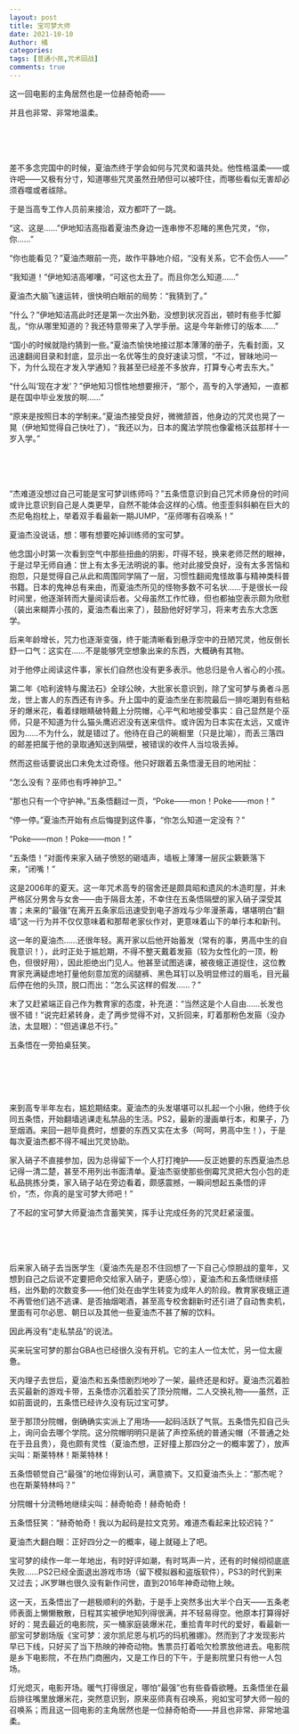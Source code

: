 ```yaml
---
layout: post
title: 宝可梦大师
date: 2021-10-10
Author: 橘
categories: 
tags: [普通小孩,咒术回战]
comments: true
---
```


这一回电影的主角居然也是一位赫奇帕奇——<br>

并且也非常、非常地温柔。

<!-- more -->

<br>

<br>

<br>

 

 

 

 

 

 

 

差不多念完国中的时候，夏油杰终于学会如何与咒灵和谐共处。他性格温柔——或许吧——又极有分寸，知道哪些咒灵虽然丑陋但可以被吓住，而哪些看似无害却必须吞噬或者祓除。

于是当高专工作人员前来接洽，双方都吓了一跳。

“这、这是……”伊地知洁高指着夏油杰身边一连串惨不忍睹的黑色咒灵，“你，你……”

“你也能看见？”夏油杰眼前一亮，故作平静地介绍，“没有关系，它不会伤人——”

“我知道！”伊地知洁高嘟囔，“可这也太丑了。而且你怎么知道……”

夏油杰大脑飞速运转，很快明白眼前的局势：“我猜到了。”

“什么？”伊地知洁高此时还是第一次出外勤，没想到状况百出，顿时有些手忙脚乱，“你从哪里知道的？我还特意带来了入学手册。这是今年新修订的版本……”

“国小的时候就隐约猜到一些。”夏油杰愉快地接过那本薄薄的册子，先看封面，又迅速翻阅目录和封底，显示出一名优等生的良好速读习惯，“不过，冒昧地问一下，为什么现在才发入学通知？我甚至已经差不多放弃，打算专心考去东大。”

“什么叫‘现在才发’？”伊地知习惯性地想要擦汗，“那个，高专的入学通知，一直都是在国中毕业发放的啊……”

“原来是按照日本的学制来。”夏油杰接受良好，微微颔首，他身边的咒灵也晃了一晃（伊地知觉得自己快吐了），“我还以为，日本的魔法学院也像霍格沃兹那样十一岁入学。”

 

<br><br><br>

 

“杰难道没想过自己可能是宝可梦训练师吗？”五条悟意识到自己咒术师身份的时间或许比意识到自己是人类更早，自然不能体会这样的心情。他歪歪斜斜躺在巨大的杰尼龟抱枕上，举着双手看最新一期JUMP，“巫师哪有召唤系！”

夏油杰没说话，想：哪有想要吃掉训练师的宝可梦。

他念国小时第一次看到空气中那些扭曲的阴影，吓得不轻，换来老师茫然的眼神，于是过早无师自通：世上有太多无法明说的事。他对此接受良好，没有太多苦恼和抱怨，只是觉得自己从此和周围同学隔了一层，习惯性翻阅鬼怪故事与精神类科普书籍。日本的鬼神总有来由，而夏油杰所见的怪物多数不可名状……于是很长一段时间里，他逐渐转而大量阅读后者。父母虽然工作忙碌，但也都抽空表示颇为欣慰（装出来糊弄小孩的，夏油杰看出来了），鼓励他好好学习，将来考去东大念医学。

后来年龄增长，咒力也逐渐变强，终于能清晰看到悬浮空中的丑陋咒灵，他反倒长舒一口气：这实在……不是能够凭空想象出来的东西，大概确有其物。

对于他停止阅读这件事，家长们自然也没有更多表示。他总归是令人省心的小孩。

第二年《哈利波特与魔法石》全球公映，大批家长意识到，除了宝可梦与勇者斗恶龙，世上害人的东西还有许多。升上国中的夏油杰坐在影院最后一排吃潮到有些粘牙的爆米花，看着绿眼睛破特戴上分院帽，心平气和地接受事实：自己显然是个巫师，只是不知道为什么猫头鹰迟迟没有送来信件。或许因为日本实在太远，又或许因为……不为什么，就是错过了。他待在自己的碗橱里（只是比喻），而丢三落四的邮差把属于他的录取通知送到隔壁，被错误的收件人当垃圾丢掉。

然而这些话要说出口未免太过奇怪。他只好跟着五条悟漫无目的地闲扯：

“怎么没有？巫师也有呼神护卫。” 

“那也只有一个守护神。”五条悟翻过一页，“Poke——mon！Poke——mon！”

“停一停。”夏油杰开始有点后悔提到这件事，“你怎么知道一定没有？”

“Poke——mon！Poke——mon！”

“五条悟！”对面传来家入硝子愤怒的砸墙声，墙板上薄薄一层灰尘簌簌落下来，“闭嘴！”

这是2006年的夏天。这一年咒术高专的宿舍还是颇具昭和遗风的木造町屋，并未严格区分男舍与女舍——由于隔音太差，不幸住在五条悟隔壁的家入硝子深受其害；未来的“最强”在离开五条家后迅速受到电子游戏与少年漫荼毒，堪堪明白“翻墙”这一行为并不仅仅意味着和那帮老家伙作对，更意味着山下的单行本和新刊。

这一年的夏油杰……还很年轻。离开家以后他开始蓄发（常有的事，男高中生的自我意识！），此时正处于尴尬期，不得不整天戴着发箍（较为女性化的一顶，粉色，但很好用），因此拒绝出门见人。他甚至试图逃课，被夜蛾正道捉住，这位教育家充满疑虑地打量他刻意加宽的阔腿裤、黑色耳钉以及明显修过的眉毛，目光最后停在他的头顶，脱口而出：“怎么买这样的假发……？”

末了又赶紧端正自己作为教育家的态度，补充道：“当然这是个人自由……长发也很不错！”说完赶紧转身，走了两步觉得不对，又折回来，盯着那粉色发箍（没办法，太显眼）：“但逃课总不行。”

五条悟在一旁拍桌狂笑。

 

<br>

 <br><br>

来到高专半年左右，尴尬期结束。夏油杰的头发堪堪可以扎起一个小揪，他终于伙同五条悟，开始翻墙逃课走私禁品的生活。PS2，最新的漫画单行本，和果子，乃至烟酒。来回一趟毕竟费时，想要的东西又实在太多（呵呵，男高中生！），于是每次夏油杰都不得不喊出咒灵协助。

家入硝子不直接参加，因为总得留下一个人打打掩护——反正她要的东西夏油杰总记得一清二楚，甚至不用列出书面清单。夏油杰驱使那些倒霉咒灵把大包小包的走私品挑拣分类，家入硝子站在旁边看着，颇感震撼，一瞬间想起五条悟的评价，“杰，你真的是宝可梦大师吧！”

了不起的宝可梦大师夏油杰含蓄笑笑，挥手让完成任务的咒灵赶紧滚蛋。

 <br>

<br>

 <br>

后来家入硝子去当医学生（夏油杰先是忍不住回想了一下自己心惊胆战的童年，又想到自己之后说不定要把命交给家入硝子，更感心惊），夏油杰和五条悟继续搭档，出外勤的次数变多——他们处在由学生转变为成年人的阶段。教育家夜蛾正道不再管他们逃不逃课、是否抽烟喝酒，甚至高专校舍翻新时还引进了自动售卖机，里面有可尔必思、朝日以及其他一些夏油杰不甚了解的饮料。

因此再没有“走私禁品”的说法。

买来玩宝可梦的那台GBA也已经很久没有开机。它的主人一位太忙，另一位太疲惫。

天内理子去世后，夏油杰和五条悟剧烈地吵了一架，最终还是和好。夏油杰沉着脸去买最新的游戏卡带，五条悟亦沉着脸买了顶分院帽，二人交换礼物——虽然，正如前面说的，五条悟已经许久没有玩过宝可梦。

至于那顶分院帽，倒确确实实派上了用场——起码活跃了气氛。五条悟先扣自己头上，询问会去哪个学院。这分院帽明明只是装了声控系统的普通尖帽（不普通之处在于丑且贵），竟也颇有灵性（夏油杰想，正好撞上那四分之一的概率罢了），放声尖叫：斯莱特林！斯莱特林！

五条悟顿觉自己“最强”的地位得到认可，满意摘下。又扣夏油杰头上：“那杰呢？也在斯莱特林吗？”

分院帽十分流畅地继续尖叫：赫奇帕奇！赫奇帕奇！

五条悟狂笑：“赫奇帕奇！我以为起码是拉文克劳。难道杰看起来比较迟钝？”

夏油杰大翻白眼：正好四分之一的概率，碰上就碰上了吧。

宝可梦的续作一年一年地出，有时好评如潮，有时骂声一片，还有的时候彻彻底底失败……PS2已经全面退出游戏市场（留下模拟器和盗版软件），PS3的时代到来又过去；JK罗琳也很久没有新作问世，直到2016年神奇动物上映。

这一天，五条悟出了一趟极顺利的外勤，于是手上突然多出大半个白天——五条老师表面上懒懒散散，日程其实被伊地知列得很满，并不轻易得空。他原本打算得好好的：晃去最近的电影院，买一桶家庭装爆米花，重拾青年时代的爱好，看最新一部宝可梦剧场版《宝可梦：波尔凯尼恩与机巧的玛机雅娜》。然而到了才发现影片早已下线，只好买了当下热映的神奇动物。售票员打着哈欠检票放他进去。电影院是乡下电影院，不在热门商圈内，又是工作日的下午，于是影院里只有他一人包场。

灯光熄灭，电影开场。暖气打得很足，哪怕“最强”也有些昏昏欲睡。五条悟坐在最后排往嘴里放爆米花，突然意识到，原来巫师真有召唤系，宛如宝可梦大师一般的召唤系；而且这一回电影的主角居然也是一位赫奇帕奇——并且也非常、非常地温柔。
